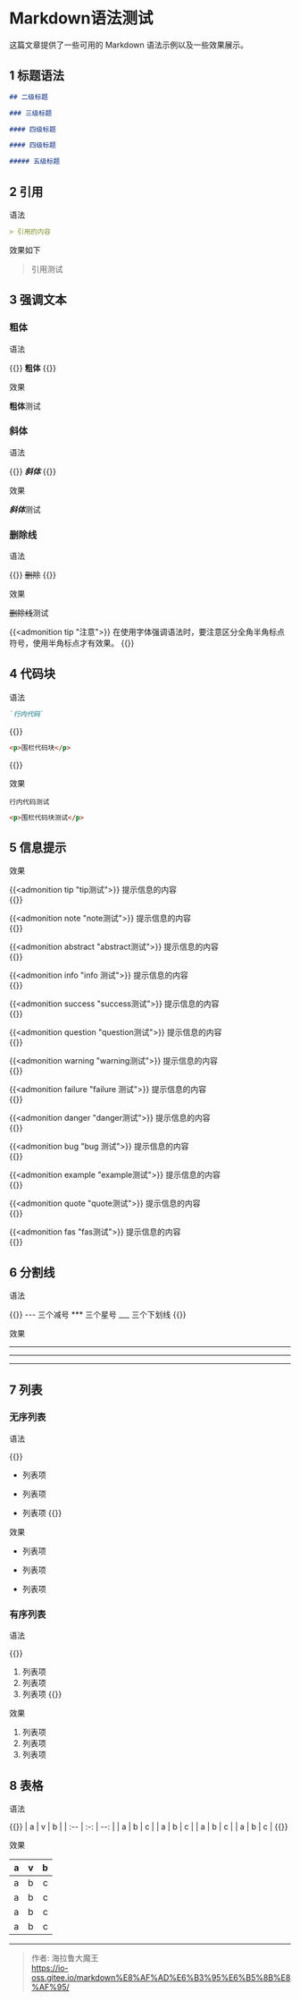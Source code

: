 # Markdown语法测试


这篇文章提供了一些可用的 Markdown 语法示例以及一些效果展示。

<!--more-->

## 1 标题语法

```markdown
## 二级标题

### 三级标题

#### 四级标题

#### 四级标题

##### 五级标题
```

## 2 引用

语法

```Markdown
> 引用的内容
```

效果如下

> 引用测试

## 3 强调文本

### 粗体

语法

{{<highlight Markdown>}}
**粗体**
{{</highlight>}}

效果

**粗体**测试

### 斜体

语法

{{<highlight Markdown>}}
***斜体***
{{</highlight>}}

效果

***斜体***测试

### 删除线

语法

{{<highlight Markdown>}}
~~删除~~
{{</highlight>}}

效果

~~删除线~~测试

{{<admonition tip "注意">}}
在使用字体强调语法时，要注意区分全角半角标点符号，使用半角标点才有效果。
{{</admonition>}}

## 4 代码块

语法

```Markdown
`行内代码`
```

{{<highlight markdown>}}
```html
<p>围栏代码块</p>
```
{{</highlight>}}

效果

`行内代码测试`


```html
<p>围栏代码块测试</p>
```

## 5 信息提示

效果

{{<admonition tip "tip测试">}}
提示信息的内容		
{{</admonition>}}

{{<admonition note "note测试">}}
提示信息的内容		
{{</admonition>}}

{{<admonition abstract "abstract测试">}}
提示信息的内容		
{{</admonition>}}

{{<admonition info "info 测试">}}
提示信息的内容		
{{</admonition>}}

{{<admonition success "success测试">}}
提示信息的内容		
{{</admonition>}}

{{<admonition question "question测试">}}
提示信息的内容		
{{</admonition>}}

{{<admonition warning "warning测试">}}
提示信息的内容		
{{</admonition>}}

{{<admonition failure "failure 测试">}}
提示信息的内容		
{{</admonition>}}

{{<admonition danger "danger测试">}}
提示信息的内容		
{{</admonition>}}

{{<admonition bug "bug 测试">}}
提示信息的内容		
{{</admonition>}}

{{<admonition example "example测试">}}
提示信息的内容		
{{</admonition>}}

{{<admonition quote "quote测试">}}
提示信息的内容		
{{</admonition>}}

{{<admonition fas "fas测试">}}
提示信息的内容		
{{</admonition>}}

## 6 分割线

语法

{{<highlight Markdown>}}
--- 三个减号
*** 三个星号
___ 三个下划线
{{</highlight>}}

效果

---
***
___

## 7 列表

### 无序列表

语法

{{<highlight Markdown>}}
- 列表项
+ 列表项
* 列表项
{{</highlight>}}

效果

- 列表项
+ 列表项
* 列表项

### 有序列表

语法

{{<highlight Markdown>}}
1. 列表项
2. 列表项
3. 列表项
{{</highlight>}}

效果

1. 列表项
2. 列表项
3. 列表项

## 8 表格

语法

{{<highlight Markdown>}}
| a   |  v  |   b |
| :-- | :-: | --: |
| a   |  b  |   c |
| a   |  b  |   c |
| a   |  b  |   c |
| a   |  b  |   c |
{{</highlight>}}

效果

| a   |  v  |   b |
| :-- | :-: | --: |
| a   |  b  |   c |
| a   |  b  |   c |
| a   |  b  |   c |
| a   |  b  |   c |

---

> 作者: 海拉鲁大魔王  
> https://io-oss.gitee.io/markdown%E8%AF%AD%E6%B3%95%E6%B5%8B%E8%AF%95/
